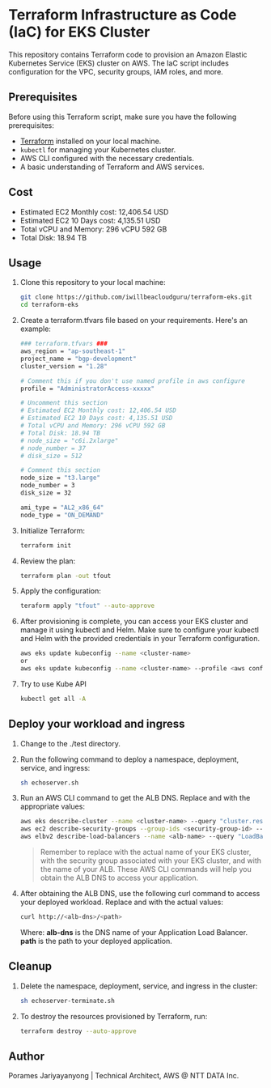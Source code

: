 # Terraform Infrastructure as Code (IaC) for EKS Cluster

This repository contains Terraform code to provision an Amazon Elastic Kubernetes Service (EKS) cluster on AWS. The IaC script includes configuration for the VPC, security groups, IAM roles, and more.

## Prerequisites

Before using this Terraform script, make sure you have the following prerequisites:

- [Terraform](https://www.terraform.io/) installed on your local machine.
- `kubectl` for managing your Kubernetes cluster.
- AWS CLI configured with the necessary credentials.
- A basic understanding of Terraform and AWS services.

## Cost

- Estimated EC2 Monthly cost: 12,406.54 USD
- Estimated EC2 10 Days cost: 4,135.51 USD
- Total vCPU and Memory: 296 vCPU 592 GB
- Total Disk: 18.94 TB

## Usage

1. Clone this repository to your local machine:

   ```bash
   git clone https://github.com/iwillbeacloudguru/terraform-eks.git
   cd terraform-eks
   ```

2. Create a terraform.tfvars file based on your requirements. Here's an example:

   ```bash
   ### terraform.tfvars ###
   aws_region = "ap-southeast-1"
   project_name = "bgp-development"
   cluster_version = "1.28"

   # Comment this if you don't use named profile in aws configure
   profile = "AdministratorAccess-xxxxx"

   # Uncomment this section
   # Estimated EC2 Monthly cost: 12,406.54 USD
   # Estimated EC2 10 Days cost: 4,135.51 USD
   # Total vCPU and Memory: 296 vCPU 592 GB
   # Total Disk: 18.94 TB
   # node_size = "c6i.2xlarge"
   # node_number = 37
   # disk_size = 512

   # Comment this section
   node_size = "t3.large"
   node_number = 3
   disk_size = 32

   ami_type = "AL2_x86_64"
   node_type = "ON_DEMAND"
   ```

3. Initialize Terraform:
   ```bash
   terraform init
   ```
4. Review the plan:
   ```bash
   terraform plan -out tfout
   ```
5. Apply the configuration:
   ```bash
   teraform apply "tfout" --auto-approve
   ```
6. After provisioning is complete, you can access your EKS cluster and manage it using kubectl and Helm. Make sure to configure your kubectl and Helm with the provided credentials in your Terraform configuration.
   ```bash
   aws eks update kubeconfig --name <cluster-name>
   or
   aws eks update kubeconfig --name <cluster-name> --profile <aws configure profile>
   ```
7. Try to use Kube API
   ```bash
   kubectl get all -A
   ```

## Deploy your workload and ingress

1. Change to the ./test directory.

2. Run the following command to deploy a namespace, deployment, service, and ingress:

   ```bash
   sh echoserver.sh
   ```

3. Run an AWS CLI command to get the ALB DNS. Replace <cluster-name> and <alb-name> with the appropriate values:

   ```bash
   aws eks describe-cluster --name <cluster-name> --query "cluster.resourcesVpcConfig.clusterSecurityGroup" --output text
   aws ec2 describe-security-groups --group-ids <security-group-id> --query "SecurityGroups[0].GroupName" --output text
   aws elbv2 describe-load-balancers --name <alb-name> --query "LoadBalancers[0].DNSName" --output text
   ```
     >Remember to replace <cluster-name> with the actual name of your EKS cluster, <security-group-id> with the security group associated with your EKS cluster, and <alb-name> with the name of your ALB. These AWS CLI commands will help you obtain the ALB DNS to access your application.
4. After obtaining the ALB DNS, use the following curl command to access your deployed workload. Replace <alb-dns> and <path> with the actual values:
    ```bash
    curl http://<alb-dns>/<path>
    ```
    Where:
    <b>alb-dns</b> is the DNS name of your Application Load Balancer.
    <b>path</b> is the path to your deployed application.


## Cleanup

1. Delete the namespace, deployment, service, and ingress in the cluster:

    ```bash
    sh echoserver-terminate.sh
    ```

2. To destroy the resources provisioned by Terraform, run:
   ```bash
   terraform destroy --auto-approve
   ```

## Author

Porames Jariyayanyong | Technical Architect, AWS @ NTT DATA Inc.
